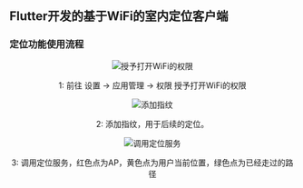 ## Flutter开发的基于WiFi的室内定位客户端

### 定位功能使用流程

<div align=center>

![授予打开WiFi的权限](https://raw.githubusercontent.com/MMMMMMMingor/picbed/master/20200323235318.png)

1: 前往 设置 -> 应用管理 -> 权限 授予打开WiFi的权限

![添加指纹](https://raw.githubusercontent.com/MMMMMMMingor/picbed/master/20200323235458.png)

2: 添加指纹，用于后续的定位。


![调用定位服务](https://raw.githubusercontent.com/MMMMMMMingor/picbed/master/20200323235642.png)

3: 调用定位服务，红色点为AP，黄色点为用户当前位置，绿色点为已经走过的路径

